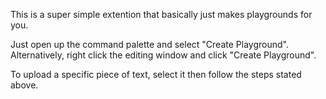This is a super simple extention that basically just makes playgrounds for you.

Just open up the command palette and select "Create Playground". Alternatively, right click the editing window and click "Create Playground".

To upload a specific piece of text, select it then follow the steps stated above.
